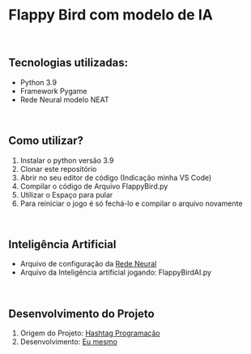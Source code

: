 # Flappy Bird com modelo de IA
<br>

## Tecnologias utilizadas:
* Python 3.9
* Framework Pygame
* Rede Neural modelo NEAT
<br>

## Como utilizar?
1. Instalar o python versão 3.9
2. Clonar este repositório
3. Abrir no seu editor de código (Indicação minha VS Code)
4. Compilar o código de Arquivo FlappyBird.py
5. Utilizar o Espaço para pular
6. Para reiniciar o jogo é só fechá-lo e compilar o arquivo novamente
<br>

## Inteligência Artificial
* Arquivo de configuração da [Rede Neural](FlappyBird\config.txt)
* Arquivo da Inteligência artificial jogando: FlappyBirdAI.py
<br>
   
## Desenvolvimento do Projeto
1. Origem do Projeto: [Hashtag Programação](https://www.youtube.com/watch?v=GMDb2jtzKZQ&t=1503s)
2. Desenvolvimento: [Eu mesmo](www.linkedin.com/in/abel-rapha-data-science)


